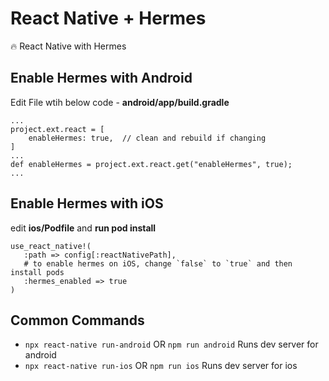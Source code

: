 # React Native + Hermes

:fire: React Native with Hermes

## Enable Hermes with Android
Edit File wtih below code - **android/app/build.gradle**

```
...
project.ext.react = [
    enableHermes: true,  // clean and rebuild if changing
]
...
def enableHermes = project.ext.react.get("enableHermes", true);
...
```

## Enable Hermes with iOS

edit **ios/Podfile** and **run pod install**

```
use_react_native!(
   :path => config[:reactNativePath],
   # to enable hermes on iOS, change `false` to `true` and then install pods
   :hermes_enabled => true
)
```

## Common Commands

- `npx react-native run-android` OR `npm run android` Runs dev server for android
- `npx react-native run-ios` OR `npm run ios` Runs dev server for ios
